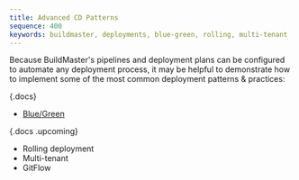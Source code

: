 ```yaml
---
title: Advanced CD Patterns
sequence: 400
keywords: buildmaster, deployments, blue-green, rolling, multi-tenant
---
```


Because BuildMaster's pipelines and deployment plans can be configured to automate any deployment process, it may be helpful to demonstrate how to implement some of the most common deployment patterns & practices:

{.docs}
 - [Blue/Green](patterns/blue-green)

{.docs .upcoming}
 - Rolling deployment
 - Multi-tenant
 - GitFlow

